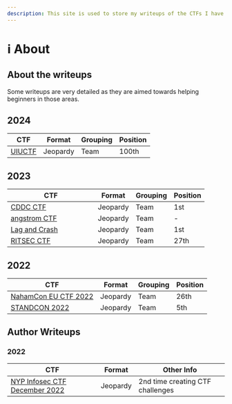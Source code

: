 ```yaml
---
description: This site is used to store my writeups of the CTFs I have participated in.
---
```


# ℹ️ About

## About the writeups

Some writeups are very detailed as they are aimed towards helping beginners in those areas.

## 2024

| CTF                         | Format   | Grouping | Position |
| --------------------------- | -------- | -------- | -------- |
| [UIUCTF](2024/uiuctf-2024/) | Jeopardy | Team     | 100th    |

## 2023

<table><thead><tr><th width="186">CTF</th><th>Format</th><th>Grouping</th><th>Position</th></tr></thead><tbody><tr><td><a href="2023/brainhacks-cddc-finals-2023/">CDDC CTF</a></td><td>Jeopardy</td><td>Team</td><td>1st</td></tr><tr><td><a href="2023/angstrom-ctf/">angstrom CTF</a></td><td>Jeopardy</td><td>Team</td><td>-</td></tr><tr><td><a href="2023/lag-and-crash-2023/">Lag and Crash</a></td><td>Jeopardy</td><td>Team</td><td>1st</td></tr><tr><td><a href="2023/ritsec-ctf/pwn/user-application-firewall.md">RITSEC CTF</a></td><td>Jeopardy</td><td>Team</td><td>27th</td></tr></tbody></table>

## 2022

| CTF                                                | Format   | Grouping | Position |
| -------------------------------------------------- | -------- | -------- | -------- |
| [NahamCon EU CTF 2022](2022/nahamcon-eu-ctf-2022/) | Jeopardy | Team     | 26th     |
| [STANDCON 2022](2022/standcon-2022/)               | Jeopardy | Team     | 5th      |

##

## Author Writeups

### 2022

| CTF                                                                      | Format   | Other Info                       |
| ------------------------------------------------------------------------ | -------- | -------------------------------- |
| [NYP Infosec CTF December 2022](authored/nyp-infosec-ctf-december-2022/) | Jeopardy | 2nd time creating CTF challenges |

